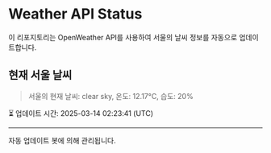 
# Weather API Status

이 리포지토리는 OpenWeather API를 사용하여 서울의 날씨 정보를 자동으로 업데이트합니다.

## 현재 서울 날씨
> 서울의 현재 날씨: clear sky, 온도: 12.17°C, 습도: 20%

⏳ 업데이트 시간: 2025-03-14 02:23:41 (UTC)

---
자동 업데이트 봇에 의해 관리됩니다.

